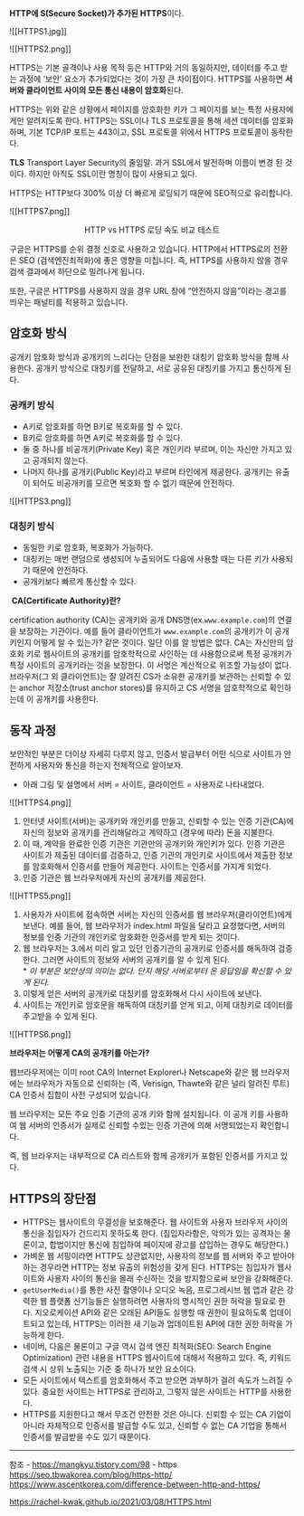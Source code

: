**HTTP에 S(Secure Socket)가 추가된 HTTPS**이다.



![[HTTPS1.jpg]]


![[HTTPS2.png]]

HTTPS는 기본 골격이나 사용 목적 등은 HTTP와 거의 동일하지만, 데이터를 주고 받는 과정에 ‘보안’ 요소가 추가되었다는 것이 가장 큰 차이점이다. HTTPS를 사용하면 **서버와 클라이언트 사이의 모든 통신 내용이 암호화**된다.

HTTPS는 위와 같은 상황에서 페이지를 암호화한 키가 그 페이지를 보는 특정 사용자에게만 알려지도록 한다. HTTPS는 SSL이나 TLS 프로토콜을 통해 세션 데이터를 암호화하며, 기본 TCP/IP 포트는 443이고, SSL 프로토콜 위에서 HTTPS 프로토콜이 동작한다.

**TLS**
Transport Layer Security의 줄임말. 과거 SSL에서 발전하며 이름이 변경 된 것이다. 하지만 아직도 SSL이란 명칭이 많이 사용되고 있다.



HTTPS는 HTTP보다 300% 이상 더 빠르게 로딩되기 때문에 SEO적으로 유리합니다.

![[HTTPS7.png]]
<center>HTTP vs HTTPS 로딩 속도 비교 테스트</center>

구글은  HTTPS를 순위 결정 신호로 사용하고 있습니다. HTTP에서 HTTPS로의 전환은 SEO (검색엔진최적화)에 좋은 영향을 미칩니다. 즉, HTTPS를 사용하지 않을 경우 검색 결과에서 하단으로 밀려나게 됩니다.

또한, 구글은 HTTPS를 사용하지 않을 경우 URL 창에 “안전하지 않음”이라는 경고를 띄우는 패널티를 적용하고 있습니다.




## 암호화 방식

공개키 암호화 방식과 공개키의 느리다는 단점을 보완한 대칭키 암호화 방식을 함께 사용한다. 공개키 방식으로 대칭키를 전달하고, 서로 공유된 대칭키를 가지고 통신하게 된다.
### 공캐키 방식

- A키로 암호화를 하면 B키로 복호화를 할 수 있다.
- B키로 암호화를 하면 A키로 복호화를 할 수 있다.
- 둘 중 하나를 비공개키(Private Key) 혹은 개인키라 부르며, 이는 자신만 가지고 있고 공개되지 않는다.
- 나머지 하나를 공개키(Public Key)라고 부르며 타인에게 제공한다. 공개키는 유출이 되어도 비공개키를 모르면 복호화 할 수 없기 때문에 안전하다.

![[HTTPS3.png]]

### 대칭키 방식

- 동일한 키로 암호화, 복호화가 가능하다.
- 대칭키는 매번 랜덤으로 생성되어 누출되어도 다음에 사용할 때는 다른 키가 사용되기 때문에 안전하다.
- 공개키보다 빠르게 통신할 수 있다.



 **CA(Certificate Authority)란?**

certification authority (CA)는 공개키와 공개 DNS명(ex.`www.example.com`)의 연결을 보장하는 기관이다. 예를 들어 클라이언트가 `www.example.com`의 공개키가 이 공개키인지 어떻게 알 수 있는가? 같은 것이다. 일단 이를 알 방법은 없다. CA는 자신만의 암호화 키로 웹사이트의 공개키를 암호학적으로 사인하는 데 사용함으로써 특정 공개키가 특정 사이트의 공개키라는 것을 보장한다. 이 서명은 계산적으로 위조할 가능성이 없다. 브라우저(그 외 클라이언트)는 잘 알려진 CS가 소유한 공개키를 보관하는 신뢰할 수 있는 anchor 저장소(trust anchor stores)를 유지하고 CS 서명을 암호학적으로 확인하는데 이 공개키를 사용한다.


## 동작 과정

보안적인 부분은 더이상 자세히 다루지 않고, 인증서 발급부터 어떤 식으로 사이트가 안전하게 사용자와 통신을 하는지 전체적으로 알아보자.  
* 아래 그림 및 설명에서 서버 = 사이트, 클라이언트 = 사용자로 나타내었다.

![[HTTPS4.png]]

1. 인터넷 사이트(서버)는 공개키와 개인키를 만들고, 신뢰할 수 있는 인증 기관(CA)에 자신의 정보와 공개키를 관리해달라고 계약하고 (경우에 따라) 돈을 지불한다.
2. 이 때, 계약을 완료한 인증 기관은 기관만의 공개키와 개인키가 있다. 인증 기관은 사이트가 제출된 데이터를 검증하고, 인증 기관의 개인키로 사이트에서 제출한 정보를 암호화해서 인증서를 만들어 제공한다. 사이트는 인증서를 가지게 되었다.
3. 인증 기관은 웹 브라우저에게 자신의 공개키를 제공한다.

![[HTTPS5.png]]

1. 사용자가 사이트에 접속하면 서버는 자신의 인증서를 웹 브라우저(클라이언트)에게 보낸다. 예를 들어, 웹 브라우저가 index.html 파일을 달라고 요청했다면, 서버의 정보를 인증 기관의 개인키로 암호화한 인증서를 받게 되는 것이다.
2. 웹 브라우저는 3.에서 미리 알고 있던 인증기관의 공개키로 인증서를 해독하여 검증한다. 그러면 사이트의 정보와 서버의 공개키를 알 수 있게 된다.  
    * _이 부분은 보안상의 의미는 없다. 단지 해당 서버로부터 온 응답임을 확신할 수 있게 된다._
3. 이렇게 얻은 서버의 공개키로 대칭키를 암호화해서 다시 사이트에 보낸다.
4. 사이트는 개인키로 암호문을 해독하여 대칭키를 얻게 되고, 이제 대칭키로 데이터를 주고받을 수 있게 된다.

![[HTTPS6.png]]


**브라우저는 어떻게 CA의 공개키를 아는가?**

웹브라우저에는 이미 root CA의 Internet Explorer나 Netscape와 같은 웹 브라우저에는 브라우저가 자동으로 신뢰하는 (즉, Verisign, Thawte와 같은 널리 알려진 루트) CA 인증서 집합이 사전 구성되어 있습니다. 

웹 브라우저는 모든 주요 인증 기관의 공개 키와 함께 설치됩니다. 이 공개 키를 사용하여 웹 서버의 인증서가 실제로 신뢰할 수있는 인증 기관에 의해 서명되었는지 확인합니다. 

즉, 웹 브라우저는 내부적으로 CA 리스트와 함께 공개키가 포함된 인증서를 가지고 있다.




## HTTPS의 장단점

- HTTPS는 웹사이트의 무결성을 보호해준다. 웹 사이트와 사용자 브라우저 사이의 통신을 침입자가 건드리지 못하도록 한다. (침입자라함은, 악의가 있는 공격자는 물론이고, 합법이지만 통신에 침입하여 페이지에 광고를 삽입하는 경우도 해당한다.)
- 가벼운 웹 서핑이라면 HTTP도 상관없지만, 사용자의 정보를 웹 서버와 주고 받아야하는 경우라면 HTTP는 정보 유출의 위험성을 갖게 된다. HTTPS는 침입자가 웹사이트와 사용자 사이의 통신을 몰래 수신하는 것을 방지함으로써 보안을 강화해준다.
- `getUserMedia()`를 통한 사진 촬영이나 오디오 녹음, 프로그레시브 웹 앱과 같은 강력한 웹 플랫폼 신기능들은 실행하려면 사용자의 명시적인 권한 허락을 필요로 한다. 지오로케이션 API와 같은 오래된 API들도 실행할 때 권한이 필요하도록 업데이트되고 있는데, HTTPS는 이러한 새 기능과 업데이트된 API에 대한 권한 허락을 가능하게 한다.
- 네이버, 다음은 물론이고 구글 역시 검색 엔진 최적화(SEO: Search Engine Optimization) 관련 내용을 HTTPS 웹사이트에 대해서 적용하고 있다. 즉, 키워드 검색 시 상위 노출되는 기준 중 하나가 보안 요소이다.
- 모든 사이트에서 텍스트를 암호화해서 주고 받으면 과부하가 걸려 속도가 느려질 수 있다. 중요한 사이트는 HTTPS로 관리하고, 그렇지 않은 사이트는 HTTP를 사용한다.
- HTTPS를 지원한다고 해서 무조건 안전한 것은 아니다. 신뢰할 수 있는 CA 기업이 아니라 자체적으로 인증서를 발급할 수도 있고, 신뢰할 수 없는 CA 기업을 통해서 인증서를 발급받을 수도 있기 때문이다.



---
참조 -  https://mangkyu.tistory.com/98 - https
https://seo.tbwakorea.com/blog/https-http/
https://www.ascentkorea.com/difference-between-http-and-https/

https://rachel-kwak.github.io/2021/03/08/HTTPS.html